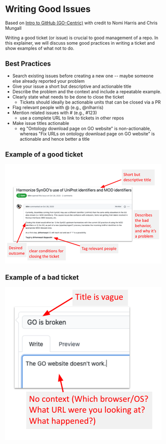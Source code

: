 # Writing Good Issues

Based on [Intro to GitHub (GO-Centric)](https://docs.google.com/presentation/d/1xiALnyqKJ_cAF0hmR99v1FdQ-CC7WW33/edit#slide=id.gb6531145d5_0_249) with credit to Nomi Harris and Chris Mungall

Writing a good ticket (or issue) is crucial to good management of a repo. In this explainer, we will discuss some good practices in writing a ticket and show examples of what not to do.

## Best Practices

- Search existing issues before creating a new one -- maybe someone else already reported your problem
- Give your issue a short but descriptive and actionable title
- Describe the problem and the context and include a repeatable example.
- Clearly state what needs to be done to close the ticket
  - Tickets should ideally be actionable units that can be closed via a PR
- Flag relevant people with @ (e.g., @nlharris)
- Mention related issues with # (e.g., #123)
  - use a complete URL to link to tickets in other repos
- Make issue titles actionable
  - eg "Ontology download page on GO website" is non-actionable, whereas "Fix URLs on ontology download page on GO website" is actionable and hence better a title

## Example of a good ticket

![](../images/discussions/writing-tickets/good-ticket.png)

## Example of a bad ticket

![](../images/discussions/writing-tickets/bad-ticket.png)
